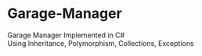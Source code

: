 # Garage-Manager
Garage Manager Implemented in C#<br />
Using Inheritance, Polymorphism, Collections, Exceptions

